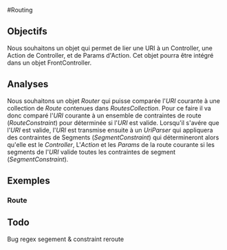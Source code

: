 #Routing

## Objectifs

Nous souhaitons un objet qui permet de lier une URI à un Controller, une Action de Controller, et de Params d'Action.
Cet objet pourra être intégré dans un objet FrontController.

## Analyses

Nous souhaitons un objet *Router* qui puisse comparée l'*URI* courante à une collection de *Route* contenues dans *RoutesCollection*.
Pour ce faire il va donc comparé l'*URI* courante à un ensemble de contraintes de route (*RouteConstraint*) pour déterminée
si l'*URI* est valide. Lorsqu'il s'avére que l'*URI* est valide, l'*URI* est transmise ensuite à un *UriParser* qui appliquera
des contraintes de Segments (*SegmentConstraint*) qui détermineront alors qu'elle est le *Controller*, L'*Action* et les *Params*
de la route courante si les segments de l'*URI* valide toutes les contraintes de segment (*SegmentConstraint*).

## Exemples

### Route

## Todo
Bug regex segement & constraint
reroute